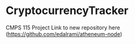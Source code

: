 # CryptocurrencyTracker
CMPS 115 Project
Link to new repository here (https://github.com/edalrami/atheneum-node)